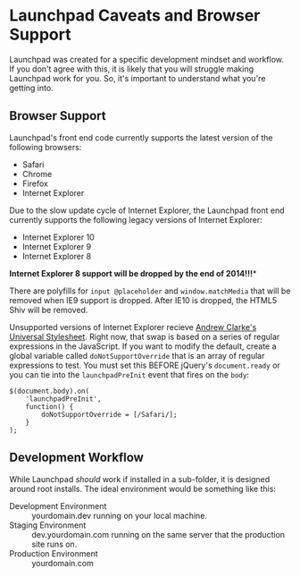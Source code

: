 Launchpad Caveats and Browser Support
=====================================

Launchpad was created for a specific development mindset and workflow.  If you don't agree with this, it is likely that you will struggle making Launchpad work for you.  So, it's important to understand what you're getting into.

## Browser Support

Launchpad's front end code currently supports the latest version of the following browsers:

* Safari
* Chrome
* Firefox
* Internet Explorer

Due to the slow update cycle of Internet Explorer, the Launchpad front end currently supports the following legacy versions of Internet Explorer:

* Internet Explorer 10
* Internet Explorer 9
* Internet Explorer 8

**Internet Explorer 8 support will be dropped by the end of 2014!!!***

There are polyfills for <code>input @placeholder</code> and <code>window.matchMedia</code> that will be removed when IE9 support is dropped.  After IE10 is dropped, the HTML5 Shiv will be removed.

Unsupported versions of Internet Explorer recieve [Andrew Clarke's Universal Stylesheet](https://code.google.com/p/universal-ie6-css/).  Right now, that swap is based on a series of regular expressions in the JavaScript.  If you want to modify the default, create a global variable called <code>doNotSupportOverride</code> that is an array of regular expressions to test.  You must set this BEFORE jQuery's <code>document.ready</code> or you can tie into the <code>launchpadPreInit</code> event that fires on the <code>body</code>:

	$(document.body).on(
		'launchpadPreInit',
		function() {
			doNotSupportOverride = [/Safari/];
		}
	);

## Development Workflow

While Launchpad *should* work if installed in a sub-folder, it is designed around root installs.  The ideal environment would be something like this:

<dl>
	<dt>Development Environment</dt>
	<dd>yourdomain.dev running on your local machine.</dd>
	<dt>Staging Environment</dt>
	<dd>dev.yourdomain.com running on the same server that the production site runs on.</dd>
	<dt>Production Environment</dt>
	<dd>yourdomain.com</dd>
</dl>